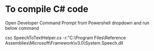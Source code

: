 # To compile C# code

Open Developer Command Prompt from Powershell dropdown and run below command

csc SpeechToTextHelper.cs -r:"C:\Program Files\Reference Assemblies\Microsoft\Framework\v3.0\System.Speech.dll